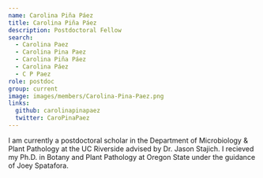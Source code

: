 ```yaml
---
name: Carolina Piña Páez
title: Carolina Piña Páez
description: Postdoctoral Fellow
search:
  - Carolina Paez
  - Carolina Pina Paez
  - Carolina Piña Páez
  - Carolina Páez
  - C P Paez
role: postdoc
group: current
image: images/members/Carolina-Pina-Paez.png
links:
  github: carolinapinapaez
  twitter: CaroPinaPaez
---
```


I am currently a postdoctoral scholar in the Department of Microbiology & Plant Pathology at the UC Riverside advised by Dr. Jason Stajich. I recieved my Ph.D. in Botany and Plant Pathology at Oregon State under the guidance of Joey Spatafora. 
